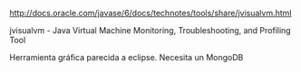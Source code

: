 http://docs.oracle.com/javase/6/docs/technotes/tools/share/jvisualvm.html

jvisualvm - Java Virtual Machine Monitoring, Troubleshooting, and Profiling Tool

Herramienta gráfica parecida a eclipse.
Necesita un MongoDB

